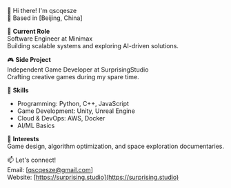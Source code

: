 👋 Hi there! I'm qscqesze  
📍 Based in [Beijing, China]  

💼 **Current Role**  
Software Engineer at Minimax  
Building scalable systems and exploring AI-driven solutions.  

🎮 **Side Project**  
Independent Game Developer at SurprisingStudio  
Crafting creative games during my spare time.  

🔧 **Skills**  
- Programming: Python, C++, JavaScript  
- Game Development: Unity, Unreal Engine  
- Cloud & DevOps: AWS, Docker  
- AI/ML Basics  

🌱 **Interests**  
Game design, algorithm optimization, and space exploration documentaries.  

📫 Let's connect!  
Email: [qscqesze@gmail.com]  
Website: [https://surprising.studio](https://surprising.studio)  
